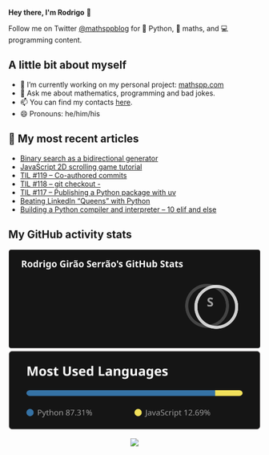 **Hey there, I'm Rodrigo** 👋

Follow me on Twitter [@mathsppblog][twitter] for 🐍 Python, 🧠 maths, and 💻 programming content.


## A little bit about myself

- 🔭 I’m currently working on my personal project: [mathspp.com](https://mathspp.com)
- 💬 Ask me about mathematics, programming and bad jokes.
- 📫 You can find my contacts [here](https://mathspp.com/about#contacts).
- 😄 Pronouns: he/him/his


## 📖 My most recent articles

<!-- BLOG-POST-LIST:START -->
- [Binary search as a bidirectional generator](https://mathspp.com/blog/binary-search-as-a-bidirectional-generator)
- [JavaScript 2D scrolling game tutorial](https://mathspp.com/blog/javascript-2d-scrolling-game-tutorial)
- [TIL #119 – Co-authored commits](https://mathspp.com/blog/til/coauthored-commits)
- [TIL #118 – git checkout -](https://mathspp.com/blog/til/git-checkout)
- [TIL #117 – Publishing a Python package with uv](https://mathspp.com/blog/til/publishing-a-python-package-with-uv)
- [Beating LinkedIn “Queens” with Python](https://mathspp.com/blog/beating-linkedin-queens-with-python)
- [Building a Python compiler and interpreter – 10 elif and else](https://mathspp.com/blog/building-a-python-compiler-and-interpreter-10-elif-and-else)
<!-- BLOG-POST-LIST:END -->


##  My GitHub activity stats

<!-- Thanks to ofek! -->

<img src="general_stats.svg" alt="GitHub Statistics" loading="lazy">

<img src="language_stats.svg" alt="Top Languages" loading="lazy">

<p align='center'><img src='https://visitor-badge.laobi.icu/badge?page_id=RodrigoGiraoSerrao'></p>

[twitter]: https://twitter.com/mathsppblog
